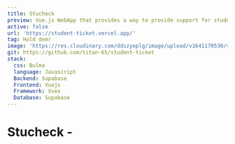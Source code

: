 ```yaml
---
title: Stucheck
preview: Vue.js WebApp that provides a way to provide support for students in the Stucheck program.
active: false
url: 'https://student-ticket.vercel.app/'
tag: Hold dem!
image: 'https://res.cloudinary.com/ddszyeplg/image/upload/v1641170530/vantol/stucheck_xrsnyh.png'
git: https://github.com/titan-65/student-ticket
stack: 
  css: Bulma
  language: Javascript
  Backend: Supabase
  Frontend: Vuejs
  Framework: Vuex
  Database: Supabase
---
```


# Stucheck -



